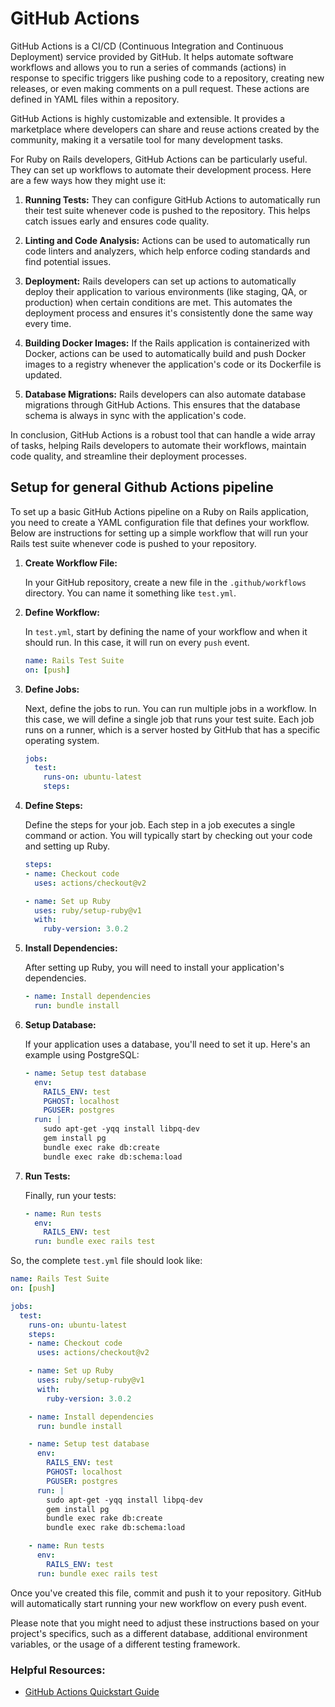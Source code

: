 # GitHub Actions

GitHub Actions is a CI/CD (Continuous Integration and Continuous Deployment) service provided by GitHub. It helps automate software workflows and allows you to run a series of commands (actions) in response to specific triggers like pushing code to a repository, creating new releases, or even making comments on a pull request. These actions are defined in YAML files within a repository.

GitHub Actions is highly customizable and extensible. It provides a marketplace where developers can share and reuse actions created by the community, making it a versatile tool for many development tasks.

For Ruby on Rails developers, GitHub Actions can be particularly useful. They can set up workflows to automate their development process. Here are a few ways how they might use it:

1. **Running Tests:** They can configure GitHub Actions to automatically run their test suite whenever code is pushed to the repository. This helps catch issues early and ensures code quality.

2. **Linting and Code Analysis:** Actions can be used to automatically run code linters and analyzers, which help enforce coding standards and find potential issues.

3. **Deployment:** Rails developers can set up actions to automatically deploy their application to various environments (like staging, QA, or production) when certain conditions are met. This automates the deployment process and ensures it's consistently done the same way every time.

4. **Building Docker Images:** If the Rails application is containerized with Docker, actions can be used to automatically build and push Docker images to a registry whenever the application's code or its Dockerfile is updated.

5. **Database Migrations:** Rails developers can also automate database migrations through GitHub Actions. This ensures that the database schema is always in sync with the application's code.

In conclusion, GitHub Actions is a robust tool that can handle a wide array of tasks, helping Rails developers to automate their workflows, maintain code quality, and streamline their deployment processes.

## Setup for general Github Actions pipeline

To set up a basic GitHub Actions pipeline on a Ruby on Rails application, you need to create a YAML configuration file that defines your workflow. Below are instructions for setting up a simple workflow that will run your Rails test suite whenever code is pushed to your repository.

1. **Create Workflow File:**
   
   In your GitHub repository, create a new file in the `.github/workflows` directory. You can name it something like `test.yml`.

2. **Define Workflow:**
   
   In `test.yml`, start by defining the name of your workflow and when it should run. In this case, it will run on every `push` event.

   ```yaml
   name: Rails Test Suite
   on: [push]
   ```

3. **Define Jobs:**

   Next, define the jobs to run. You can run multiple jobs in a workflow. In this case, we will define a single job that runs your test suite. Each job runs on a runner, which is a server hosted by GitHub that has a specific operating system.

   ```yaml
   jobs:
     test:
       runs-on: ubuntu-latest
       steps:
   ```

4. **Define Steps:**

   Define the steps for your job. Each step in a job executes a single command or action. You will typically start by checking out your code and setting up Ruby.

   ```yaml
   steps:
   - name: Checkout code
     uses: actions/checkout@v2

   - name: Set up Ruby
     uses: ruby/setup-ruby@v1
     with:
       ruby-version: 3.0.2
   ```

5. **Install Dependencies:**

   After setting up Ruby, you will need to install your application's dependencies.

   ```yaml
   - name: Install dependencies
     run: bundle install
   ```

6. **Setup Database:**

   If your application uses a database, you'll need to set it up. Here's an example using PostgreSQL:

   ```yaml
   - name: Setup test database
     env:
       RAILS_ENV: test
       PGHOST: localhost
       PGUSER: postgres
     run: |
       sudo apt-get -yqq install libpq-dev
       gem install pg
       bundle exec rake db:create
       bundle exec rake db:schema:load
   ```

7. **Run Tests:**

   Finally, run your tests:

   ```yaml
   - name: Run tests
     env:
       RAILS_ENV: test
     run: bundle exec rails test
   ```

So, the complete `test.yml` file should look like:

```yaml
name: Rails Test Suite
on: [push]

jobs:
  test:
    runs-on: ubuntu-latest
    steps:
    - name: Checkout code
      uses: actions/checkout@v2

    - name: Set up Ruby
      uses: ruby/setup-ruby@v1
      with:
        ruby-version: 3.0.2

    - name: Install dependencies
      run: bundle install

    - name: Setup test database
      env:
        RAILS_ENV: test
        PGHOST: localhost
        PGUSER: postgres
      run: |
        sudo apt-get -yqq install libpq-dev
        gem install pg
        bundle exec rake db:create
        bundle exec rake db:schema:load

    - name: Run tests
      env:
        RAILS_ENV: test
      run: bundle exec rails test
```

Once you've created this file, commit and push it to your repository. GitHub will automatically start running your new workflow on every push event.

Please note that you might need to adjust these instructions based on your project's specifics, such as a different database, additional environment variables, or the usage of a different testing framework.


### Helpful Resources:

- [GitHub Actions Quickstart Guide](https://docs.github.com/en/actions/quickstart)